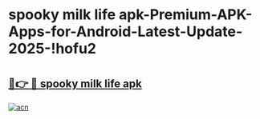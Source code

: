 # spooky milk life apk-Premium-APK-Apps-for-Android-Latest-Update-2025-!hofu2

# <h2><a href="https://googleone.com">🔗👉 🔴 spooky milk life apk</a></h2>

[![acn](https://github.com/user-attachments/assets/0f9c940e-d8b0-45ae-aac7-cd30a18b3e1c)](https://googleone.com)

